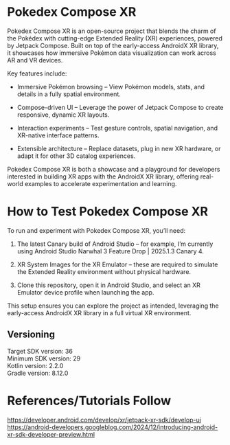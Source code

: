 # Pokedex Compose XR

Pokedex Compose XR is an open-source project that blends the charm of the Pokédex with cutting-edge
Extended Reality (XR) experiences, powered by Jetpack Compose. Built on top of the early-access
AndroidX XR library, it showcases how immersive Pokémon data visualization can work across AR and VR
devices.

Key features include:

- Immersive Pokémon browsing – View Pokémon models, stats, and details in a fully spatial
  environment.

- Compose-driven UI – Leverage the power of Jetpack Compose to create responsive, dynamic XR
  layouts.

- Interaction experiments – Test gesture controls, spatial navigation, and XR-native interface
  patterns.

- Extensible architecture – Replace datasets, plug in new XR hardware, or adapt it for other 3D
  catalog experiences.

Pokedex Compose XR is both a showcase and a playground for developers interested in building XR apps
with the AndroidX XR library, offering real-world examples to accelerate experimentation and
learning.

# How to Test Pokedex Compose XR
To run and experiment with Pokedex Compose XR, you’ll need:

1. The latest Canary build of Android Studio – for example, I’m currently using Android Studio
   Narwhal
   3 Feature Drop | 2025.1.3 Canary 4.

2. XR System Images for the XR Emulator – these are required to simulate the Extended Reality
   environment without physical hardware.

3. Clone this repository, open it in Android Studio, and select an XR Emulator device profile when
   launching the app.

This setup ensures you can explore the project as intended, leveraging the early-access AndroidX XR
library in a full virtual XR environment.

## Versioning

Target SDK version: 36 <br />
Minimum SDK version: 29 <br />
Kotlin version: 2.2.0 <br />
Gradle version: 8.12.0 <br />

# References/Tutorials Follow

https://developer.android.com/develop/xr/jetpack-xr-sdk/develop-ui <br />
https://android-developers.googleblog.com/2024/12/introducing-android-xr-sdk-developer-preview.html <br />
